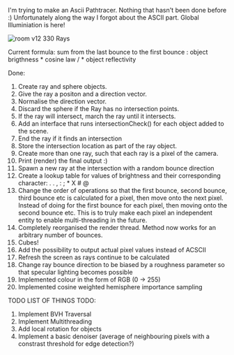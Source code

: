 I'm trying to make an Ascii Pathtracer. Nothing that hasn't been done before :)
Unfortunately along the way I forgot about the ASCII part.
Global Illuminiation is here!

![room v12 330 Rays](https://github.com/Fullyverified/ASCII_PathTracer/assets/138776324/03ef3728-516a-456f-b467-85f879029c48)

Current formula: sum from the last bounce to the first bounce :
object brigthness * cosine law / * object reflectivity

Done:
1. Create ray and sphere objects.
2. Give the ray a positon and a direction vector.
3. Normalise the direction vector.
4. Discard the sphere if the Ray has no intersection points.
5. If the ray will intersect, march the ray until it intersects.
6. Add an interface that runs intersectionCheck() for each object added to the scene.
7. End the ray if it finds an intersection
8. Store the intersection location as part of the ray object.
9. Create more than one ray, such that each ray is a pixel of the camera.
10. Print (render) the final output :)
11. Spawn a new ray at the intersection with a random bounce direction
12. Create a lookup table for values of brightness and their corresponding character: . . , : ; * X # @
13. Change the order of operations so that the first bounce, second bounce, third bounce etc is calculated for a pixel, then move onto the next pixel.
    Instead of doing for the first bounce for each pixel, then moving onto the second bounce etc.
    This is to truly make each pixel an independent entity to enable multi-threading in the future.
14. Completely reorganised the render thread. Method now works for an arbitrary number of bounces.
15. Cubes!
16. Add the possibility to output actual pixel values instead of ACSCII
17. Refresh the screen as rays continue to be calculated
18. Change ray bounce direction to be biased by a roughness parameter so that specular lighting becomes possible
19. Implemented colour in the form of RGB (0 -> 255)
20. Implemented cosine weighted hemisphere importance sampling

TODO LIST OF THINGS TODO:
1. Implement BVH Traversal
2. Implement Multithreading
3. Add local rotation for objects
4. Implement a basic denoiser (average of neighbouring pixels with a constrast threshold for edge detection?)
